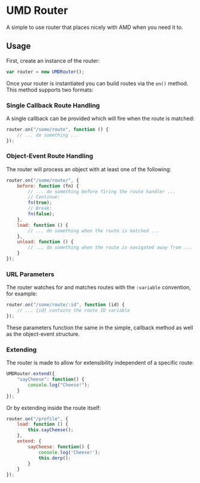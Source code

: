 # UMD Router

A simple to use router that places nicely with AMD when you need it to.

## Usage

First, create an instance of the router:

```javascript
var router = new UMDRouter();
```

Once your router is instantiated you can build routes via the `on()` method. This
method supports two formats:

### Single Callback Route Handling

A single callback can be provided which will fire when the route is matched:

```javascript
router.on("/some/route", function () {
    // ... do something ...
});
```

### Object-Event Route Handling

The router will process an object with at least one of the following:

```javascript
router.on("/some/route/", {
	before: function (fn) {
		// ... do something before firing the route handler ...
		// Continue:
		fn(true);
		// Break:
		fn(false);
	},
	load: function () {
		// ... do something when the route is matched ...
	},
	unload: function () {
		// ... do something when the route is navigated away from ...
	}
});
```

### URL Parameters

The router watches for and matches routes with the `:variable` convention, for example:

```javascript
router.on("/some/route/:id", function (id) {
    // ... {id} contains the route ID variable
});
```
These parameters function the same in the simple, callback method as well as the object-event
structure.

### Extending

The router is made to allow for extensibility independent of a specific route:

```javascript
UMDRouter.extend({
	"sayCheese": function() {
		console.log("Cheese!");
	}
});
```

Or by extending inside the route itself:

```javascript
router.on("/profile", {
	load: function () {
		this.sayCheese();
	},
	extend: {
		sayCheese: function() {
			console.log('Cheese!');
			this.derp();
		}
	}
});
```